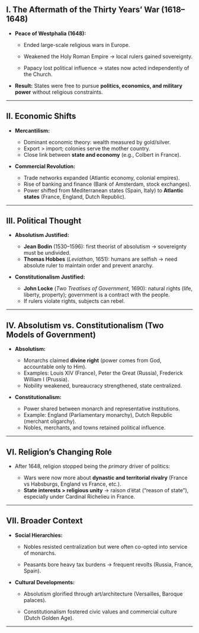 ## **I. The Aftermath of the Thirty Years’ War (1618–1648)**

- **Peace of Westphalia (1648):**
    
    - Ended large-scale religious wars in Europe.
        
    - Weakened the Holy Roman Empire → local rulers gained sovereignty.
        
    - Papacy lost political influence → states now acted independently of the Church.
        
- **Result:** States were free to pursue **politics, economics, and military power** without religious constraints.
---

## **II. Economic Shifts**

- **Mercantilism:**
    
    - Dominant economic theory: wealth measured by gold/silver.
    - Export > import; colonies serve the mother country.
    - Close link between **state and economy** (e.g., Colbert in France).
- **Commercial Revolution:**
    
    - Trade networks expanded (Atlantic economy, colonial empires).
    - Rise of banking and finance (Bank of Amsterdam, stock exchanges).
    - Power shifted from Mediterranean states (Spain, Italy) to **Atlantic states** (France, England, Dutch Republic).

---

## **III. Political Thought**

- **Absolutism Justified:**
    
    - **Jean Bodin** (1530–1596): first theorist of absolutism → sovereignty must be undivided.
    - **Thomas Hobbes** (_Leviathan_, 1651): humans are selfish → need absolute ruler to maintain order and prevent anarchy.
- **Constitutionalism Justified:**
    
    - **John Locke** (_Two Treatises of Government_, 1690): natural rights (life, liberty, property); government is a contract with the people.
    - If rulers violate rights, subjects can rebel.
---

## I**V. Absolutism vs. Constitutionalism (Two Models of Government)**

- **Absolutism:**
    
    - Monarchs claimed **divine right** (power comes from God, accountable only to Him).
    - Examples: Louis XIV (France), Peter the Great (Russia), Frederick William I (Prussia).
    - Nobility weakened, bureaucracy strengthened, state centralized.
- **Constitutionalism:**
    
    - Power shared between monarch and representative institutions.
    - Example: England (Parliamentary monarchy), Dutch Republic (merchant oligarchy).
    - Nobles, merchants, and towns retained political influence.
---

## **VI. Religion’s Changing Role**

- After 1648, religion stopped being the _primary_ driver of politics:
    
    - Wars were now more about **dynastic and territorial rivalry** (France vs Habsburgs, England vs France, etc.).
    - **State interests > religious unity** → raison d’état (“reason of state”), especially under Cardinal Richelieu in France.
---

## **VII. Broader Context**

- **Social Hierarchies:**
    
    - Nobles resisted centralization but were often co-opted into service of monarchs.
        
    - Peasants bore heavy tax burdens → frequent revolts (Russia, France, Spain).
        
- **Cultural Developments:**
    
    - Absolutism glorified through art/architecture (Versailles, Baroque palaces).
        
    - Constitutionalism fostered civic values and commercial culture (Dutch Golden Age).
        

---